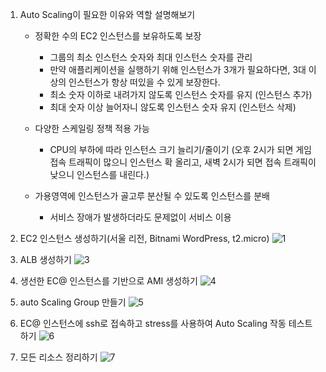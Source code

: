 1. Auto Scaling이 필요한 이유와 역할 설명해보기

   - 정확한 수의 EC2 인스턴스를 보유하도록 보장

     - 그룹의 최소 인스턴스 숫자와 최대 인스턴스 숫자를 관리
     - 만약 애플리케이션을 실행하기 위해 인스턴스가 3개가 필요하다면, 3대 이상의 인스턴스가 항상 떠있을 수 있게 보장한다.
     - 최소 숫자 이하로 내려가지 않도록 인스턴스 숫자를 유지 (인스턴스 추가)
     - 최대 숫자 이상 늘어자니 않도록 인스턴스 숫자 유지 (인스턴스 삭제)

   - 다양한 스케일링 정책 적용 가능
     - CPU의 부하에 따라 인스턴스 크기 늘리기/줄이기 (오후 2시가 되면 게임 접속 트래픽이 많으니 인스턴스 확 올리고, 새벽 2시가 되면 접속 트래픽이 낮으니 인스턴스를 내린다.)
   - 가용영역에 인스턴스가 골고루 분산될 수 있도록 인스턴스를 분배
     - 서비스 장애가 발생하더라도 문제없이 서비스 이용

2. EC2 인스턴스 생성하기(서울 리전, Bitnami WordPress, t2.micro)
   ![1](https://github.com/sub-blind/oz_front/assets/58137602/59716f58-4860-462d-809b-7d5f771441e0)
3. ALB 생성하기
   ![3](https://github.com/sub-blind/oz_front/assets/58137602/6d518965-91b6-4c4c-bf52-86a29bf510c2)
4. 생선한 EC@ 인스턴스를 기반으로 AMI 생성하기
   ![4](https://github.com/sub-blind/oz_front/assets/58137602/c12be4c1-0352-45a1-89a2-474c7152177b)
5. auto Scaling Group 만들기
   ![5](https://github.com/sub-blind/oz_front/assets/58137602/af1a359c-9fff-4860-8cfa-215fa260dee7)
6. EC@ 인스턴스에 ssh로 접속하고 stress를 사용하여 Auto Scaling 작동 테스트 하기
   ![6](https://github.com/sub-blind/oz_front/assets/58137602/3ecf725b-d986-4b62-b57d-5427290f4ec9)
7. 모든 리소스 정리하기
   ![7](https://github.com/sub-blind/oz_front/assets/58137602/83f2aa23-6384-4b94-8879-32b1650675a3)
